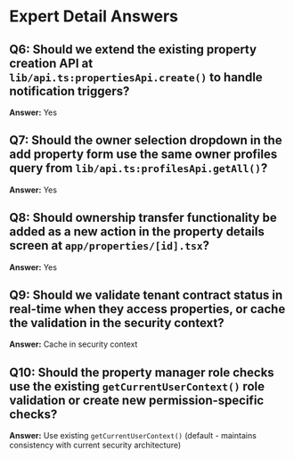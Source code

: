 # Expert Detail Answers

## Q6: Should we extend the existing property creation API at `lib/api.ts:propertiesApi.create()` to handle notification triggers?
**Answer:** Yes

## Q7: Should the owner selection dropdown in the add property form use the same owner profiles query from `lib/api.ts:profilesApi.getAll()`?
**Answer:** Yes

## Q8: Should ownership transfer functionality be added as a new action in the property details screen at `app/properties/[id].tsx`?
**Answer:** Yes

## Q9: Should we validate tenant contract status in real-time when they access properties, or cache the validation in the security context?
**Answer:** Cache in security context

## Q10: Should the property manager role checks use the existing `getCurrentUserContext()` role validation or create new permission-specific checks?
**Answer:** Use existing `getCurrentUserContext()` (default - maintains consistency with current security architecture)